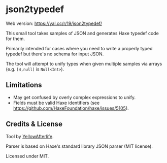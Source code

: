 # json2typedef
Web version: https://yal.cc/r/19/json2typedef/

This small tool takes samples of JSON and generates Haxe typedef code for them.

Primarily intended for cases where you need to write a properly typed typedef but there's no schema for input JSON.

The tool will attempt to unify types when given multiple samples via arrays (e.g. `[4,null]` is `Null<Int>`).

## Limitations

- May get confused by overly complex expressions to unify.
- Fields must be valid Haxe identifiers (see https://github.com/HaxeFoundation/haxe/issues/5105).

## Credits & License

Tool by [YellowAfterlife](https://yal.cc).

Parser is based on Haxe's standard library JSON parser (MIT license).

Licensed under MIT.
